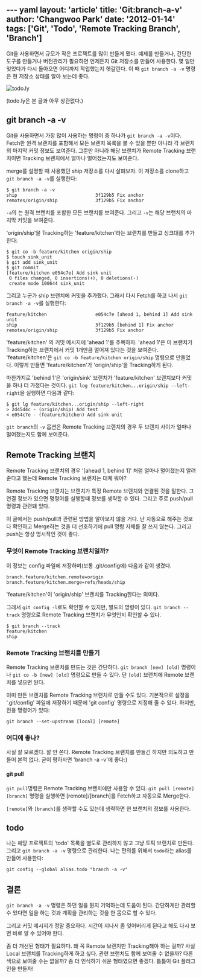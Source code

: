 --- yaml
layout: 'article'
title: 'Git:branch-a-v'
author: 'Changwoo Park'
date: '2012-01-14'
tags: ['Git', 'Todo', 'Remote Tracking Branch', 'Branch']
---

Git을 사용하면서 규모가 작은 프로젝트를 많이 만들게 됐다. 예제를 만들거나, 간단한 도구를 만들거나 버전관리가 필요하면 언제든지 Git 저장소를 만들어 사용한다. 몇 일만 잊었다가 다시 돌아오면 어디까지 작업했는지 헷갈린다. 이 때 `git branch -a -v` 명령은 현 저장소 상태를 알아 보는데 좋다.

![todo.ly](/articles/2012/git-todo/todoly.png)

(todo.ly은 본 글과 아무 상관없다.)

## git branch -a -v

Git을 사용하면서 가장 많이 사용하는 명령어 중 하나가 `git branch -a -v`이다. Fetch한 원격 브랜치를 포함해서 모든 브랜치 목록을 볼 수 있을 뿐만 아니라 각 브랜치의 마지막 커밋 정보도 보여준다. 그뿐만 아니라 해당 브랜치가 Remote Tracking 브랜치이면 Tracking 브랜치에서 얼마나 멀어졌는지도 보여준다.

merge를 설명할 때 사용했던 ship 저장소를 다시 살펴보자. 이 저장소를 clone하고 `git branch -a -v`를 실행한다:

	$ git branch -a -v
	ship                             3f129b5 Fix anchor
	remotes/origin/ship              3f129b5 Fix anchor

`-a`의 는 원격 브랜치를 포함한 모든 브랜치를 보여준다. 그리고 `-v`는 해당 브랜치의 마지막 커밋을 보여준다.

'origin/ship'을 Tracking하는 'feature/kitchen'라는 브랜치를 만들고 싱크대를 추가한다:

	$ git co -b feature/kitchen origin/ship
	$ touch sink_unit
	$ git add sink_unit
	$ git commit
	[feature/kitchen e054c7e] Add sink unit
	 0 files changed, 0 insertions(+), 0 deletions(-)
	 create mode 100644 sink_unit

그리고 누군가 ship 브랜치에 커밋을 추가했다. 그래서 다시 Fetch를 하고 나서 `git branch -a -v`를 실행한다:

	feature/kitchen                  e054c7e [ahead 1, behind 1] Add sink unit
	ship                             3f129b5 [behind 1] Fix anchor
	remotes/origin/ship              3f129b5 Fix anchor

'feature/kitchen' 의 커밋 메시지에 'ahead 1'를 주목하자. 'ahead 1'은 이 브랜치가 Tracking하는 브랜치에서 커밋 1개만큼 멀어져 있다는 것을 보여준다. 'feature/kitchen'은 `git co -b feature/kitchen origin/ship` 명령으로 만들었다. 이렇게 만들면 'feature/kitchen'가 'origin/ship'을 Tracking하게 된다.

마찬가지로 'behind 1'은 'origin/sink' 브랜치가 'feature/kitchen' 브랜치보다 커밋을 하나 더 가졌다는 것이다. `git log feature/kitchen...origin/ship --left-right`을 실행하면 다음과 같다:

	$ git lg feature/kitchen...origin/ship --left-right
	> 2d45d4c - (origin/ship) Add test
	< e054c7e - (feature/kitchen) Add sink unit

`git branch`의 `-v` 옵션은 Remote Tracking 브랜치의 경우 두 브랜치 사이가 얼마나 멀어졌는지도 함께 보여준다.

## Remote Tracking 브랜치

Remote Tracking 브랜치의 경우 '[ahead 1, behind 1]' 처럼 얼마나 멀어졌는지 알려준다고 했는데 Remote Tracking 브랜치는 대체 뭐야?

Remote Tracking 브랜치는 브랜치가 특정 Remote 브랜치와 연결된 것을 말한다. 그 연결 정보가 있으면 명령어를 실행할때 정보를 생략할 수 있다. 그리고 주로 push/pull 명령과 관련돼 있다.

이 글에서는 push/pull과 관련된 방법을 알아보지 않을 거다. 난 자동으로 해주는 것보다 확인하고 Merge하는 것을 더 선호하기에 pull 명령 자체를 잘 쓰지 않는다. 그리고 push는 항상 명시적인 것이 좋다.

### 무엇이 Remote Tracking 브랜치일까?

이 정보는 config 파일에 저장하며(보통 .git/config에) 다음과 같이 생겼다.

	branch.feature/kitchen.remote=origin
	branch.feature/kitchen.merge=refs/heads/ship

'feature/kitchen'이 'origin/ship' 브랜치를 Tracking한다는 의미다.

그래서 `git config -l`로도 확인할 수 있지만, 별도의 명령이 있다. `git branch --track` 명령으로 Remote Tracking 브랜치가 무엇인지 확인할 수 있다.

	$ git branch --track
	feature/kitchen
	ship

### Remote Tracking 브랜치를 만들기

Remote Tracking 브랜치를 만드는 것은 간단하다. `git branch [new] [old]` 명령이나 `git co -b [new] [old]` 명령으로 만들 수 있다. 단 `[old]` 브랜치에 Remote 브랜치를 넣으면 된다.

이미 만든 브랜치를 Remote Tracking 브랜치로 만들 수도 있다. 기본적으로 설정을 '.git/config' 파일에 저장하기 때문에 'git config' 명령으로 지정해 줄 수 있다. 하지만, 전용 명령어가 있다:

	git branch --set-upstream [local] [remote]

### 어디에 좋나?

사실 잘 모르겠다. 잘 안 쓴다. Remote Tracking 브랜치를 만들긴 하지만 의도하고 만들어 본적 없다. 굳이 평하자면 'branch -a -v'에 좋다:)

#### git pull

`git pull`명령은 Remote Tracking 브랜치에만 사용할 수 있다. `git pull [remote] [branch]` 명령을 실행하면 [remote]/[branch]를 Fetch하고 자동으로 Merge한다.

`[remote]`와 `[branch]`를 생략할 수도 있는데 생략하면 현 브랜치의 정보를 사용한다.

## todo

나는 해당 프로젝트의 'todo' 목록을 별도로 관리하지 않고 그냥 토픽 브랜치로 만든다. 그리고 `git branch -a -v` 명령으로 관리한다. 나는 편의를 위해서 `todo`라는 alias를 만들어 사용한다:

	git config --global alias.todo "branch -a -v"

## 결론

`git branch -a -v` 명령은 하던 일을 뭔지 기억하는데 도움이 된다. 간단하게만 관리할 수 있다면 일을 하는 것과 계획을 관리하는 것을 한 몸으로 할 수 있다.

그리고 커밋 메시지가 정말 중요하다. 시간이 지나서 좀 잊어버리게 된다고 해도 다시 보면 바로 알 수 있어야 한다.

좀 더 개선된 형태가 필요하다. 왜 꼭 Remote 브랜치만 Tracking해야 하는 걸까? 사실 Local 브랜치를 Tracking하게 하고 싶다. 관련 브랜치도 함께 보여줄 수 없을까? 다른 색으로 보여줄 수는 없을까? 좀 더 인식하기 쉬운 형태였으면 좋겠다. 틈틈이 Git 플러그인을 만들자!

